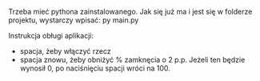 Trzeba mieć pythona zainstalowanego.
Jak się już ma i jest się w folderze projektu, wystarczy wpisać: py main.py

Instrukcja obługi aplikacji:
- spacja, żeby włączyć rzecz
- spacja znowu, żeby obniżyć % zamknęcia o 2 p.p.
Jeżeli ten będzie wynosił 0, po naciśnięciu spacji wróci na 100.
